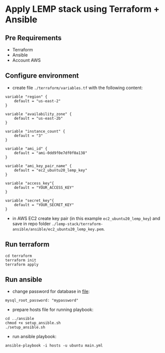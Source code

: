# Apply LEMP stack using Terraform + Ansible

## Pre Requirements
- Terraform
- Ansible
- Account AWS
  
## Configure environment
- create file `./terraform/variables.tf` with the following content:
```
variable "region" {
    default = "us-east-2"
}

variable "availability_zone" {
    default = "us-east-2b"
}

variable "instance_count" {
    default = "3"
}

variable "ami_id" {
    default = "ami-0dd9f0e7df0f0a138"
}

variable "ami_key_pair_name" {
    default = "ec2_ubuntu20_lemp_key"
}

variable "access_key"{
    default = "YOUR_ACCESS_KEY"
}

variable "secret_key"{
    default = "YOUR_SECRET_KEY"
}
```
- in AWS EC2 create key pair (in this example `ec2_ubuntu20_lemp_key`) and save in repo folder `./lemp-stack/terraform-ansible/ansible/ec2_ubuntu20_lemp_key.pem`.

## Run terraform
```
cd terraform
terraform init
terraform apply
```

## Run ansible
- change password for database in [file](https://github.com/Vetal-V/lemp-stack/blob/main/terraform-ansible-separately/ansible/group_vars/all/all_vars.yml):
```
mysql_root_password: "mypassword"
```

- prepare hosts file for running playbook:
```
cd ../ansible
chmod +x setup_ansible.sh
./setup_ansible.sh
```

- run ansible playbook:
```
ansible-playbook -i hosts -u ubuntu main.yml
```
